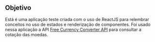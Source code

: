 ## Objetivo

Está é uma aplicação teste criada com o uso de ReactJS para relembrar conceitos no uso de estados e renderização de componentes.
Foi usado nessa aplicação a API [Free Currency Converter API](https://www.currencyconverterapi.com/) para consultar a cotação das moedas.
